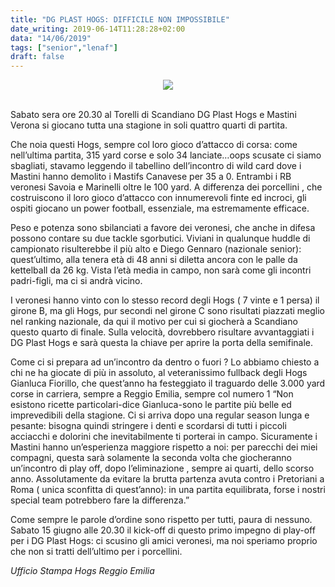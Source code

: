 ```yaml
---
title: "DG PLAST HOGS: DIFFICILE NON IMPOSSIBILE"
date_writing: 2019-06-14T11:28:28+02:00
data: "14/06/2019"
tags: ["senior","lenaf"]
draft: false
---
```


<center>
<img class="articolo" src="../img/2019/oline.jpg">
</center>

<br/>  

Sabato sera ore 20.30 al  Torelli di Scandiano DG Plast Hogs e Mastini Verona si giocano tutta una stagione in soli quattro quarti di partita.  
  
Che noia questi Hogs, sempre col loro gioco d’attacco di corsa: come nell’ultima partita, 315 yard corse e solo 34 lanciate…oops scusate ci siamo sbagliati, stavamo leggendo il tabellino dell’incontro di wild card dove i Mastini hanno demolito i Mastifs Canavese per 35 a 0. Entrambi i RB veronesi Savoia e Marinelli oltre le 100 yard. A differenza dei porcellini , che costruiscono il loro gioco d’attacco con innumerevoli finte ed incroci, gli ospiti giocano un power football, essenziale, ma estremamente efficace.  
  
Peso e potenza sono sbilanciati a favore dei veronesi, che anche in difesa possono contare su due tackle sgorbutici. Viviani in qualunque huddle di campionato risulterebbe il più alto e Diego Gennaro (nazionale senior):   quest’ultimo, alla tenera età di 48 anni si diletta ancora con le palle da kettelball da 26 kg. Vista l’età media in campo, non sarà come gli incontri padri-figli, ma ci si andrà vicino.  
  
I veronesi hanno vinto con lo stesso record degli Hogs ( 7 vinte e 1 persa) il girone B, ma gli Hogs, pur secondi nel girone C sono risultati piazzati meglio nel ranking nazionale, da qui il motivo per cui si giocherà a Scandiano questo quarto di finale. Sulla velocità, dovrebbero risultare avvantaggiati i DG Plast Hogs e sarà questa la chiave per aprire la porta della semifinale.  
  
Come ci si prepara ad un’incontro da dentro o fuori ? Lo abbiamo chiesto a chi ne ha giocate di più in assoluto, al veteranissimo fullback degli Hogs Gianluca Fiorillo, che quest’anno ha festeggiato il traguardo delle 3.000 yard corse in carriera, sempre a Reggio Emilia, sempre col numero 1 “Non esistono ricette particolari-dice Gianluca-sono le partite più belle ed imprevedibili della stagione. Ci si arriva dopo una regular season lunga e pesante: bisogna quindi stringere i denti e scordarsi di tutti i piccoli acciacchi e dolorini che inevitabilmente ti porterai in campo.  Sicuramente i Mastini hanno un’esperienza maggiore rispetto a noi: per parecchi dei miei compagni, questa sarà solamente la seconda volta che giocheranno un’incontro di play off, dopo l’eliminazione , sempre ai quarti, dello scorso anno.  Assolutamente da evitare la brutta partenza avuta contro i Pretoriani a Roma ( unica sconfitta di quest’anno): in una partita equilibrata, forse i nostri special  team potrebbero fare la differenza.”  
  
Come sempre le parole d’ordine sono rispetto per tutti, paura di nessuno. Sabato 15 giugno alle 20.30 il kick-off di questo primo impegno di play-off per i DG Plast Hogs: ci scusino gli amici veronesi, ma noi speriamo proprio che non si tratti dell’ultimo per i porcellini.  
  
*Ufficio Stampa Hogs Reggio Emilia*